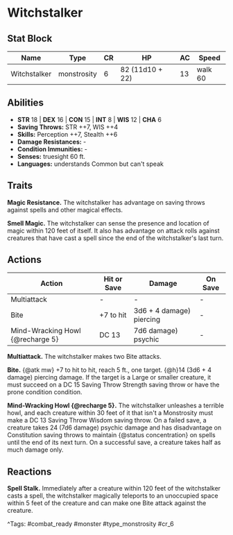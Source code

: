 # Witchstalker

## Stat Block

| Name | Type | CR | HP | AC | Speed |
|------|------|----|----|----|-------|
| Witchstalker | monstrosity | 6 | 82 (11d10 + 22) | 13 | walk 60 |

## Abilities

- **STR** 18 | **DEX** 16 | **CON** 15 | **INT** 8 | **WIS** 12 | **CHA** 6
- **Saving Throws:** STR ++7, WIS ++4  
- **Skills:** Perception ++7, Stealth ++6  
- **Damage Resistances:** -  
- **Condition Immunities:** -  
- **Senses:** truesight 60 ft.  
- **Languages:** understands Common but can't speak

## Traits

**Magic Resistance.** The witchstalker has advantage on saving throws against spells and other magical effects.

**Smell Magic.** The witchstalker can sense the presence and location of magic within 120 feet of itself. It also has advantage on attack rolls against creatures that have cast a spell since the end of the witchstalker's last turn.


## Actions

| Action | Hit or Save | Damage | On Save |
|--------|--------------|--------|----------|
| Multiattack | - | - | - |
| Bite | +7 to hit | 3d6 + 4 damage) piercing | - |
| Mind-Wracking Howl {@recharge 5} | DC 13 | 7d6 damage) psychic | - |

**Multiattack.** The witchstalker makes two Bite attacks.

**Bite.** {@atk mw} +7 to hit to hit, reach 5 ft., one target. {@h}14 (3d6 + 4 damage) piercing damage. If the target is a Large or smaller creature, it must succeed on a DC 15 Saving Throw Strength saving throw or have the prone condition condition.

**Mind-Wracking Howl {@recharge 5}.** The witchstalker unleashes a terrible howl, and each creature within 30 feet of it that isn't a Monstrosity must make a DC 13 Saving Throw Wisdom saving throw. On a failed save, a creature takes 24 (7d6 damage) psychic damage and has disadvantage on Constitution saving throws to maintain {@status concentration} on spells until the end of its next turn. On a successful save, a creature takes half as much damage only.

## Reactions

**Spell Stalk.** Immediately after a creature within 120 feet of the witchstalker casts a spell, the witchstalker magically teleports to an unoccupied space within 5 feet of the creature and can make one Bite attack against the creature.



^Tags: #combat_ready #monster #type_monstrosity #cr_6
